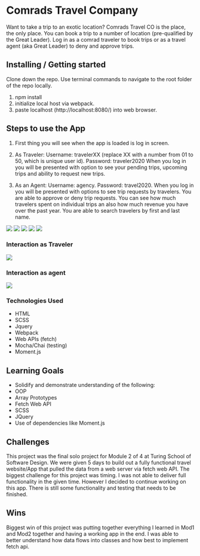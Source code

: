 # Comrads Travel Company

Want to take a trip to an exotic location? Comrads Travel CO is the place, the only place. You can book a trip to a number of location (pre-qualified by the Great Leader). Log in as a comrad traveler to book trips or as a travel agent (aka Great Leader) to deny and approve trips.


## Installing / Getting started

Clone down the repo. Use terminal commands to navigate to the root folder of the repo locally.

1. npm install
2. initialize local host via webpack.
3. paste localhost (http://localhost:8080/) into web browser.

## Steps to use the App

1. First thing you will see when the app is loaded is log in screen.

2. As Traveler: Username: travelerXX (replace XX with a number from 01 to 50, which is unique user id). Password: traveler2020 When you log in you will be presented with option to see your pending trips, upcoming trips and ability to request new trips.

3. As an Agent: Username: agency. Password: travel2020. When you log in you will be presented with options to see trip requests  by travelers. You are able to approve or deny trip requests. You can see how much travelers spent on individual trips an also how much revenue you have over the past year.
You are able to search travelers by first and last name.

![](log_in_screen.png)
![](traveler_dashboard.png)
![](traveler_trip_request.png)
![](agent_dashboard_1.png)
![](agent_dashboard_2.png)

### Interaction as Traveler
![](traveler_interaction.gif)

### Interaction as agent
![](agent_interaction.gif)


### Technologies Used

* HTML
* SCSS
* Jquery
* Webpack
* Web APIs (fetch)
* Mocha/Chai (testing)
* Moment.js


## Learning Goals

* Solidify and demonstrate understanding of the following:
* OOP
* Array Prototypes
* Fetch Web API
* SCSS
* JQuery
* Use of dependencies like Moment.js


## Challenges

This project was the final solo project for Module 2 of 4 at Turing School of Software Design. We were given 5 days to build out a fully functional travel website/App that pulled the data from a web server via fetch web API.  The biggest challenge for this project was timing. I was not able to deliver full functionality in the given time. However I decided to continue working on this app. There is still some functionality and testing that needs to be finished.

## Wins
Biggest win of this project was putting together everything I learned in Mod1 and Mod2 together and having a working app in the end. I was able to better understand how data flows into classes and how best to implement fetch api.
